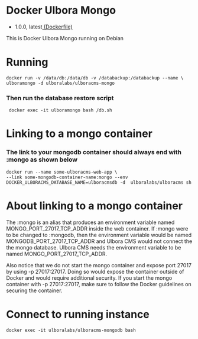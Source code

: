 # Docker Ulbora Mongo
- 1.0.0, latest[ (Dockerfile)](https://github.com/Ulbora/docker_ulboracms_mongo/blob/master/Dockerfile)

This is Docker Ulbora Mongo running on Debian


# Running

```
docker run -v /data/db:/data/db -v /databackup:/databackup --name \
ulboramongo -d ulboralabs/ulboracms-mongo
```

### Then run the database restore script

```
 docker exec -it ulboramongo bash /db.sh
```

# Linking to a mongo container
### The link to your mongodb container should always end with :mongo as shown below

```
docker run --name some-ulboracms-web-app \
--link some-mongodb-container-name:mongo --env DOCKER_ULBORACMS_DATABASE_NAME=ulboracmsdb -d  ulboralabs/ulboracms sh
```

# About linking to a mongo container
The :mongo is an alias that produces an environment variable named MONGO_PORT_27017_TCP_ADDR inside the web container.
If :mongo were to be changed to :mongodb, then the environment variable would be named MONGODB_PORT_27017_TCP_ADDR and 
Ulbora CMS would not connect the the mongo database. Ulbora CMS needs the environment variable to be 
named MONGO_PORT_27017_TCP_ADDR.

Also notice that we do not start the mongo container and expose port 27017 by using -p 27017:27017.
Doing so would expose the container outside of Docker and would require additional security.
If you start the mongo container with -p 27017:27017, make sure to follow the Docker guidelines on securing 
the container.

# Connect to running instance

```
docker exec -it ulboralabs/ulboracms-mongodb bash
```

